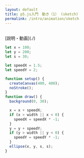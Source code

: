 ```yaml
---
layout: default
title: p5.js入門　動き（1） (sketch)
permalink: /intro/animation/sketch
---
```

<script src="sketch.js"></script>
<div id="p5js_div"></div>
<br />
[説明・動画](./)


```js
let x = 100;
let y = 200;
let s = 30;

let speedX = 1.5;
let speedY = 2;

function setup() {
  createCanvas(400, 400);
  noStroke();
}
function draw() {
  background(0, 30);

  x = x + speedX;
  if (x > width || x < 0) {
    speedX = speedX * -1;
  }
  y = y + speedY;
  if (y > width || y < 0) {
    speedY = speedY * -1;
  }
  ellipse(x, y, s, s);
}
```
